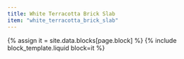 ```yaml
---
title: White Terracotta Brick Slab
item: "white_terracotta_brick_slab"
---
```


{% assign it = site.data.blocks[page.block] %}
{% include block_template.liquid block=it %}

